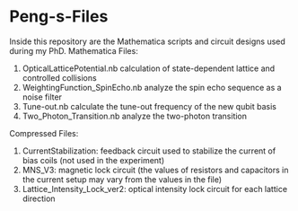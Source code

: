 # Peng-s-Files
Inside this repository are the Mathematica scripts and circuit designs used during my PhD.
Mathematica Files:
1. OpticalLatticePotential.nb       calculation of state-dependent lattice and controlled collisions
2. WeightingFunction_SpinEcho.nb    analyze the spin echo sequence as a noise filter
3. Tune-out.nb                      calculate the tune-out frequency of the new qubit basis
4. Two_Photon_Transition.nb         analyze the two-photon transition 

Compressed Files:
1. CurrentStabilization: feedback circuit used to stabilize the current of bias coils (not used in the experiment)
2. MNS_V3: magnetic lock circuit (the values of resistors and capacitors in the current setup may vary from the values in the file)
3. Lattice_Intensity_Lock_ver2: optical intensity lock circuit for each lattice direction
